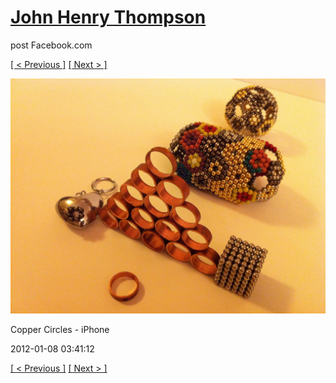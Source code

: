 # [John Henry Thompson](../README.md)
post Facebook.com

[[ < Previous ]](2012-01-08-1.md) [[ Next > ]](2012-01-08-3.md)

[![](../media/2012-01-08/Copper-Circles-iPhone-1.jpg)](../README.md)

Copper Circles - iPhone

2012-01-08 03:41:12

[[ < Previous ]](2012-01-08-1.md) [[ Next > ]](2012-01-08-3.md)